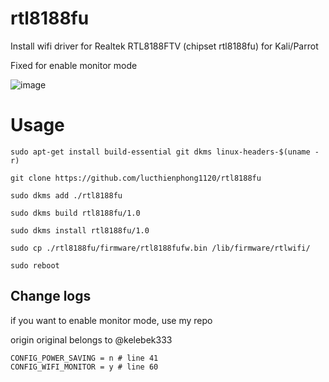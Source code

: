 # rtl8188fu

Install wifi driver for Realtek RTL8188FTV (chipset rtl8188fu) for Kali/Parrot

Fixed for enable monitor mode

![image](https://user-images.githubusercontent.com/90561566/164728137-e0ecaf67-b1a0-411a-811c-3a6e655b5c0c.png)

# Usage

```
sudo apt-get install build-essential git dkms linux-headers-$(uname -r)

git clone https://github.com/lucthienphong1120/rtl8188fu

sudo dkms add ./rtl8188fu

sudo dkms build rtl8188fu/1.0

sudo dkms install rtl8188fu/1.0

sudo cp ./rtl8188fu/firmware/rtl8188fufw.bin /lib/firmware/rtlwifi/

sudo reboot
```

## Change logs

if you want to enable monitor mode, use my repo

origin original belongs to @kelebek333

```
CONFIG_POWER_SAVING = n # line 41
CONFIG_WIFI_MONITOR = y # line 60
```


